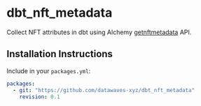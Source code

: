 # dbt_nft_metadata


Collect NFT attributes in dbt using Alchemy [getnftmetadata](https://docs.alchemy.com/alchemy/enhanced-apis/nft-api/getnftmetadata) API.


## Installation Instructions

Include in your `packages.yml`:

```yml
packages:
  - git: "https://github.com/datawaves-xyz/dbt_nft_metadata"
    revision: 0.1
```
